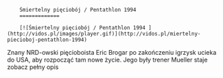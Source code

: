 
        Śmiertelny pięciobój / Pentathlon 1994 
        =============
        
        [![Śmiertelny pięciobój / Pentathlon 1994 ](http://vidos.pl/images/player.gif)](http://vidos.pl/miertelny-piecioboj-pentathlon-1994)
        
        
 Znany NRD-owski pięcioboista Eric Brogar po zakończeniu igrzysk ucieka do USA, aby rozpocząć tam nowe życie. Jego były trener Mueller staje zobacz pełny opis
    
